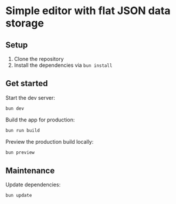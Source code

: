 # Simple editor with flat JSON data storage

## Setup

1. Clone the repository
2. Install the dependencies via `bun install`

## Get started

Start the dev server:

```bash
bun dev
```

Build the app for production:

```bash
bun run build
```

Preview the production build locally:

```bash
bun preview
```

## Maintenance

Update dependencies:

```bash
bun update
```
